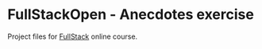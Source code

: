 # FullStackOpen - Anecdotes exercise

Project files for [FullStack](https://fullstackopen.com/) online course.

